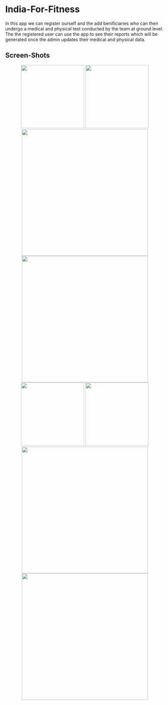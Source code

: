 # India-For-Fitness
In this app we can register ourself and the add benificiaries who can then undergo a medical and physical test conducted by the team at ground level. The the registered user can use the app to see their reports which will be generated once the admin updates their medical and physical data.

## Screen-Shots
<div align="center">
    <img src="./screenshots/1.jpeg" width="200px"</img> 
    <img src="./screenshots/2.jpeg" width="200px"</img>
    <img src="./screenshots/3.jpeg" width="400px"</img> 
    <img src="./screenshots/4.jpeg" width="400px"</img> 
</div>
<div align="center">
    <img src="./screenshots/5.jpeg" width="200px"</img> 
    <img src="./screenshots/6.jpeg" width="200px"</img>
    <img src="./screenshots/7.jpeg" width="400px"</img> 
    <img src="./screenshots/8.jpeg" width="400px"</img> 
</div>

